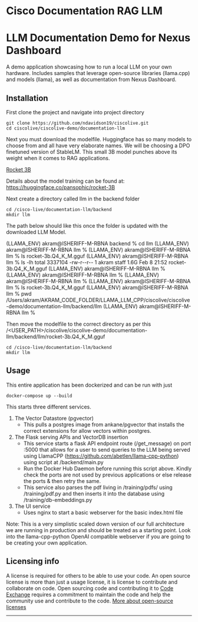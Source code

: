 # Cisco Documentation RAG LLM

# LLM Documentation Demo for Nexus Dashboard

A demo application showcasing how to run a local LLM on your own hardware. Includes samples that leverage open-source libraries (llama.cpp) and models (llama), as well as documentation from Nexus Dashboard.

## Installation

First clone the project and navigate into project directory
```
git clone https://github.com/ndavidson19/ciscolive.git
cd ciscolive/ciscolive-demo/documentation-llm
```

Next you must download the modelfile. Huggingface has so many models to choose from and all have very elaborate names. We will be choosing a DPO finetuned version of StableLM. This small 3B model punches above its weight when it comes to RAG applications. 

[Rocket 3B](https://huggingface.co/TheBloke/rocket-3B-GGUF/blob/main/rocket-3b.Q4_K_M.gguf)

Details about the model training can be found at: https://huggingface.co/pansophic/rocket-3B

Next create a directory called llm in the backend folder
```
cd /cisco-live/documentation-llm/backend
mkdir llm
```

The path below should like this once the  folder is updated with the  downloaded LLM Model. 

(LLAMA_ENV) akram@ISHERIFF-M-RBNA backend % cd llm 
(LLAMA_ENV) akram@ISHERIFF-M-RBNA llm % 
(LLAMA_ENV) akram@ISHERIFF-M-RBNA llm % ls
rocket-3b.Q4_K_M.gguf
(LLAMA_ENV) akram@ISHERIFF-M-RBNA llm % ls -lh
total 3337104
-rw-r--r--  1 akram  staff   1.6G Feb  8 21:52 rocket-3b.Q4_K_M.gguf
(LLAMA_ENV) akram@ISHERIFF-M-RBNA llm % 
(LLAMA_ENV) akram@ISHERIFF-M-RBNA llm % 
(LLAMA_ENV) akram@ISHERIFF-M-RBNA llm % 
(LLAMA_ENV) akram@ISHERIFF-M-RBNA llm % ls
rocket-3b.Q4_K_M.gguf
(LLAMA_ENV) akram@ISHERIFF-M-RBNA llm % pwd
/Users/akram/AKRAM_CODE_FOLDER/LLAMA_LLM_CPP/ciscolive/ciscolive-demo/documentation-llm/backend/llm
(LLAMA_ENV) akram@ISHERIFF-M-RBNA llm % 


Then move the modelfile to the correct directory  as per this  /<USER_PATH>/ciscolive/ciscolive-demo/documentation-llm/backend/llm/rocket-3b.Q4_K_M.gguf
```
cd /cisco-live/documentation-llm/backend
mkdir llm
```

## Usage 

This entire application has been dockerized and can be run with just
```
docker-compose up --build
```
This starts three different services.
1. The Vector Datastore (pgvector)
   - This pulls a postgres image from ankane/pgvector that installs the correct extensions for allow vectors within postgres.
2. The Flask serving APIs and VectorDB insertion
   - This service starts a flask API endpoint route (/get_message) on port :5000 that allows for a user to send queries to the LLM being served using LlamaCPP (https://github.com/abetlen/llama-cpp-python) using script at /backend/main.py
   - Run the Docker  Hub Daemon  before running this  script  above.  Kindly check the ports are not used  by previous applications or else  release the ports & then  retry the same. 
   - This service also parses the pdf living in /training/pdfs/ using /training/pdf.py and then inserts it into the database using /training/db-embeddings.py
3. The UI service
   - Uses nginx to start a basic webserver for the basic index.html file

Note: This is a very simplistic scaled down version of our full architecture we are running in production and should be treated as a starting point. Look into the llama-cpp-python OpenAI compatible webserver if you are going to be creating your own application.


## Licensing info

A license is required for others to be able to use your code. An open source license is more than just a usage license, it is license to contribute and collaborate on code. Open sourcing code and contributing it to [Code Exchange](https://developer.cisco.com/codeexchange/) requires a commitment to maintain the code and help the community use and contribute to the code. 
[More about open-source licenses](https://github.com/CiscoDevNet/code-exchange-repo-template/blob/main/manual-sample-repo/open-source_license_guide.md)

----


